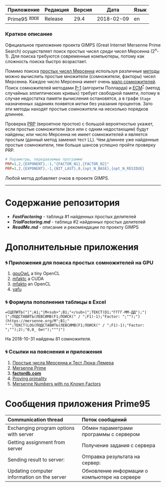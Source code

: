 [License]://creativecommons.org/licenses/by-nc-sa/4.0/deed.ru

Приложение|Редакция|Версия|Дата|Язык
---|---|---|---|---
Prime95 <sup>[www]</sup>|Release|29.4|2018-02-09|en

[www]://mersenne.org/download/ "Download"

### Краткое описание

Официальное приложение проекта GIMPS (Great Internet Mersenne Prime Search) осуществляет поиск простых чисел 
*среди* чисел Мерсенна (2<sup>n</sup>-1). Для поиска требуются современные компьютеры, потому как сложность 
поиска быстро возрастает.

Помимо поиска [простых чисел Мерсенна] используя различные [методы] можно вычислить простые множители 
(сомножители, факторы) чисел Мерсенна. Каждое число Мерсенна имеет очень [мало сомножителей].  
Поиск сомножителей методами [P-1] (алгоритм Полларда) и [ECM]<sup>[*]</sup> (метод случайных эллиптических 
кривых) требует свободной памяти, потому в случае недостатка памяти вычисления остановятся, а в графе `Stage` 
назначенных заданиях появятся *метки* без указания процентов. Зато эти методы находят простые сомножители 
на несколько порядков длиннее.  

Проверка [PRP] (вероятное простое) с большой вероятностью укажет, если простые сомножители (все или с одним 
недостающим) будут найдены; или число Мерсенна не имеет сомножителей и является простым (данный метод заменил 
тест LL). Чем длиннее уже найденные простые сомножители, тем больше шансов успешно пройти проверку PRP.
``` cfg
# Параметры, передаваемые программе
PRP=1,2,{EXPONENT},-1,"{FACTOR_N1},{FACTOR_N2}"
PRP=1,2,{EXPONENT},-1,{BIT_LAST},0,{opt_N_BASE},{opt_N_RESIDUE}
```

Любой метод добавляет очков в проекте GIMPS.

[простых чисел Мерсенна]://www.mersenne.ca/prime.php
[методы]://www.mersenne.org/various/math.php
[мало сомножителей]://www.mersenne.ca/manyfactors.php
[P-1]://www.mersenne.ca/p1missed.php?min=1&max=999999999
[ECM]://www.mersenneforum.org/showthread.php?t=194
[*]://www.mersenneforum.org/showpost.php?p=1406&postcount=19
[PRP]://www.mersenne.ca/prp.php?show=2&min_exponent=1213&max_exponent=4871

---

# Содержание репозитория

- ***FastFactoring*** - таблица #1 найденных простых делителей
- ***TrialFactoring.md*** - таблица #2 найденных простых делителей
- ***ReadMe.md*** - описание и рекомендации по проекту GIMPS

# Дополнительные приложения

### :cyclone: Приложения для поиска простых сомножителей на GPU

1. [gpuOwL] a tiny OpenCL 
2. [mfaktc] a CUDA 
3. [mfakto] an OpenCL 
4. [yafu] 

[gpuOwL]:http://www.mersenneforum.org/showthread.php?t=22204
[mfaktc]:http://www.mersenneforum.org/showthread.php?t=12827
[mfakto]:http://www.mersenneforum.org/showthread.php?t=15646
[yafu]:http://www.mersenneforum.org/showthread.php?p=488202

### :cyclone: Формула пополнения таблицы в Excel

`=СЦЕПИТЬ("|";A1;"|M<sub>";B1;"</sub>|";ТЕКСТ(D1;"ГГГГ-ММ-ДД");"|[";ПОДСТАВИТЬ(ЛЕВСИМВ(F1;ПОИСК(" / ";F1)-1);"Factor: ";"");"](https://mersenne.org/M";B1;" """;ТЕКСТ(LOG(ПОДСТАВИТЬ(ЛЕВСИМВ(F1;ПОИСК(" / ";F1)-1);"Factor: ";"");2);"0,0_ бит");""")")`

На 2018-10-31 найдены 81 сомножителя.

### :cyclone: Ссылки на пояснения и приложения

1. [Простые числа Мерсенна и Тест Люка-Лемера](//habr.com/post/327342/ "RU, 2017-04-25")
2. [Mersenne Prime](//download.mersenne.ca/ "EN")
3. **[factordb.com](//factordb.com/index.php?query=2^4096-1 "EN")**
4. [Proving primality](//primes.utm.edu/prove/ "EN, 2018-01-03")
5. [Mersenne Numbers with no Known Factors](//www.mersenne.org/report_factoring_effort/?exp_lo=2&exp_hi=7650&bits_lo=64&bits_hi=70&exassigned=1 "EN")

# Сообщения приложения Prime95

|Communication thread|Поток сообщений
|:--- |:--- 
|Exchanging program options with server|Обмен параметрами программы с сервером
|Getting assignment from server|Получение задания с сервера
|Sending result to server:|Отправка результата на сервер:
|Updating computer information on the server|Обновление информации о компьютере на сервере

# 
